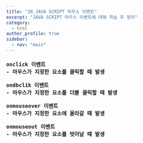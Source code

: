 ```yaml
---
title: "30_JAVA SCRIPT 마우스 이벤트"
excerpt: "JAVA SCRIPT 마우스 이벤트에 대해 학습 후 정리"
category: 
  - html
author_profile: true
sidebar:
  - nav: "main" 
---
```

<h4>
<pre>
onclick 이벤트
- 마우스가 지정한 요소를 클릭할 때 발생<br>
ondbclik 이벤트
- 마우스가 지정한 요소를 더블 클릭할 때 발생<br>
onmouseover 이벤트
- 마우스가 지정한 요소에 올라갈 때 발생<br>
onmouseout 이벤트
- 마우스가 지정한 요소를 벗어날 때 발생
</pre>
</h4>
